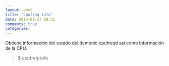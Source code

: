 ```yaml
---
layout: post
title: "cpufreq-info"
date: 2014-01-27 18:31
comments: true
categories: 
---
```

Obtiene información del estado del demonio cpufreqd así como información de la CPU.

>$ cpufreq-info

